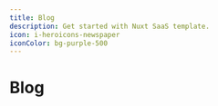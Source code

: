 ```yaml
---
title: Blog
description: Get started with Nuxt SaaS template.
icon: i-heroicons-newspaper
iconColor: bg-purple-500
---
```


# Blog